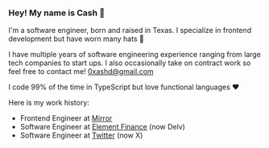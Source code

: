 ### Hey! My name is Cash 💸

I'm a software engineer, born and raised in Texas. I specialize in frontend development but have worn many hats 🤠 

I have multiple years of software engineering experience ranging from large tech companies to start ups. I also occasionally take on contract work so feel free to contact me! 0xashd@gmail.com

I code 99% of the time in TypeScript but love functional languages ❤️ 

Here is my work history:
- Frontend Engineer at [Mirror](https://mirror.xyz/)
- Software Engineer at [Element Finance](https://delv.tech/) (now Delv)
- Software Engineer at [Twitter](https://x.com/) (now X)


